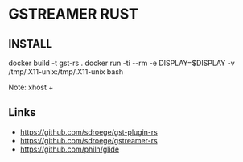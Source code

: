 GSTREAMER RUST
==============

INSTALL
--------
docker build -t gst-rs .
docker run -ti --rm -e DISPLAY=$DISPLAY -v /tmp/.X11-unix:/tmp/.X11-unix bash


Note: xhost +


Links
------------------
 * https://github.com/sdroege/gst-plugin-rs
 * https://github.com/sdroege/gstreamer-rs
 * https://github.com/philn/glide

